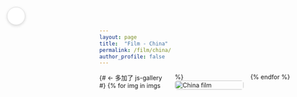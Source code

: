 ```yaml
---
layout: page  
title:  "Film - China"
permalink: /film/china/
author_profile: false 
---
```


<a class="back-btn" href="/film/" title="Back to Film">
  <i class="fas fa-arrow-left"></i>
</a>

<style>
/* ======== ①　只在本页隐藏全局框架 ======== */
.masthead,          /* 顶部导航栏 */
.page__footer,      /* 最底版权信息 */
.page__sidebar{     /* 侧栏（author profile）*/
  display:none !important;
}

/* ======== ②　Masonry 居中瀑布流 ======== */
.masonry{
  column-count:3;          /* 桌面 3 列 */
  column-gap:1rem;
  max-width:960px;         /* 中间内容宽度，可自行调 */
  margin:1rem auto 2rem;   /* 左右 auto → 居中 */
}
@media(max-width:900px){ .masonry{column-count:2;} }
@media(max-width:600px){ .masonry{column-count:1;} }

.masonry__item{
  break-inside:avoid;
  margin-bottom:1rem;
}
.masonry__item img{
  width:100%;
  display:block;
  border-radius:6px;
  object-fit:cover;
  transition:transform .25s ease, box-shadow .25s ease;
}

.masonry__item a{
  text-decoration:none;
  color:inherit;
}

/* Hover：微放大 + 阴影 */
.masonry__item:hover img{
  transform:scale(1.04);
  box-shadow:0 8px 16px rgba(0,0,0,.25);
}

.back-btn{
  position:fixed;
  top:1rem; left:1rem;     /* ↖ 你想放右上就改 right:1rem; left:auto; */
  z-index:1000;            /* 避免被图片遮挡 */
  width:40px; height:40px;
  border-radius:50%;
  background:#fff;
  border:1px solid #ddd;
  display:flex; align-items:center; justify-content:center;
  color:#333; text-decoration:none;
  box-shadow:0 2px 6px rgba(0,0,0,.15);
  transition:transform .2s ease, background .2s ease;
}

.back-btn:hover{
  background:#f5f5f5;
  transform:scale(1.08);
}
</style>

<div class="masonry js-gallery">         {# ← 多加了 js-gallery #}
{% for img in imgs %}
  <div class="masonry__item">
    <a href="{{ img | relative_url }}"   title="click to enlarge">
      <img src="{{ img | relative_url }}" alt="China film">
    </a>
  </div>
{% endfor %}
</div>
